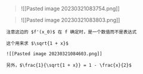 
> ![[Pasted image 20230321083754.png]]

> ![[Pasted image 20230321083803.png]]

```ad-note
注意这边的 $f'(x_0)$ 在 f 确定时，是一个数值而不是表达式
```

```ad-note
这个用来求 $\sqrt{1 + x}$

![[Pasted image 20230321084603.png]]

另外，$\frac{1}{\sqrt{1 + x}} = 1 - \frac{x}{2}$
```





